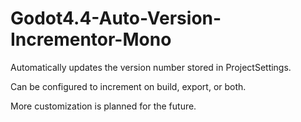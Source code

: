 # Godot4.4-Auto-Version-Incrementor-Mono
Automatically updates the version number stored in ProjectSettings. 

Can be configured to increment on build, export, or both.  

More customization is planned for the future.
